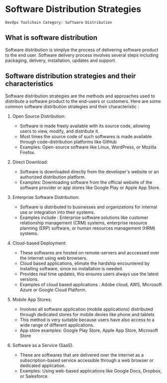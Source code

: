 # Software Distribution Strategies

```
DevOps Toolchain Category: Software Distribution
```

## What is software distribution

Software distribution is simplye the process of delivering software product to the end user. Software delivery process involves several steps including packaging, delivery, installation, updates and support.

## Software distribution strategies and their characteristics

Software distribution strategies are the methods and approaches used to distribute a software product to the end-users or customers. Here are some common software distribution strategies and their characteristic :

1. Open Source Distribution:

   - Software is made freely available with its source code, allowing users to view, modify, and distribute it.
   - Most times the source code of such softwares is made available through code-distribution platforms like GitHub
   - Examples: Open-source software like Linux, WordPress, or Mozilla Firefox.

2. Direct Download:

   - Software is downloaded directly from the developer's website or an authorized distribution platform.
   - Examples: Downloading software from the official website of the software provider or app stores like Google Play or Apple App Store.

3. Enterprise Software Distribution:

   - Software is distributed to businesses and organizations for internal use or integration into their systems.
   - Examples include : Enterprise software solutions like customer relationship management (CRM) systems, enterprise resource planning (ERP) software, or human resources management (HRM) systems.

4. Cloud-based Deployment:

   - These softwares are hosted on remote-servers and acccessed over the internet using web browsers.
   - Cloud based applications, elimate the hardship encountered by installing software, since no installation is needed.
   - Provides real time updates, this ensures users always use the latest versions.
   - Examples of cloud based applications : Adobe cloud, AWS, Microsoft Azure or Google Cloud Platform.

5. Mobile App Stores:

   - Involves all software application (mobile applications) distributed through dedicated stores for mobile devies like phone and tablets
   - This method is very suitable because users have also access to a wide range of different applications.
   - App store examples: Google Play Store, Apple App Store, Microsoft Store

6. Software as a Service (SaaS).

   - These are softwares that are delivered over the internet as a subscription-based service accessible through a web browser or dedicated application.
   - Examples: Using web-based applications like Google Docs, Dropbox, or Salesforce.

